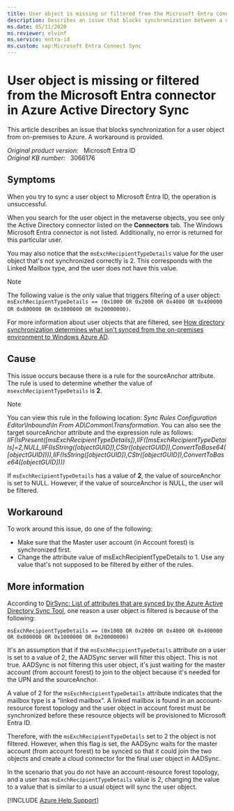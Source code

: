 ```yaml
---
title: User object is missing or filtered from the Microsoft Entra connector in Azure Active Directory Sync
description: Describes an issue that blocks synchronization between a user object and Azure. A resolution is provided.
ms.date: 05/11/2020
ms.reviewer: elvinf
ms.service: entra-id
ms.custom: sap:Microsoft Entra Connect Sync
---
```

# User object is missing or filtered from the Microsoft Entra connector in Azure Active Directory Sync

This article describes an issue that blocks synchronization for a user object from on-premises to Azure. A workaround is provided.

_Original product version:_ &nbsp; Microsoft Entra ID  
_Original KB number:_ &nbsp; 3066176

## Symptoms

When you try to sync a user object to Microsoft Entra ID, the operation is unsuccessful.

When you search for the user object in the metaverse objects, you see only the Active Directory connector listed on the **Connectors** tab. The Windows Microsoft Entra connector is not listed. Additionally, no error is returned for this particular user.

You may also notice that the `msExchRecipientTypeDetails` value for the user object that's not synchronized correctly is 2. This corresponds with the Linked Mailbox type, and the user does not have this value.

> [!NOTE]
> The following value is the only value that triggers filtering of a user object:
> `msExchRecipientTypeDetails == (0x1000 OR 0x2000 OR 0x4000 OR 0x400000 OR 0x800000 OR 0x1000000 OR 0x20000000)`.

For more information about user objects that are filtered, see
 [How directory synchronization determines what isn't synced from the on-premises environment to Windows Azure AD](https://social.technet.microsoft.com/wiki/contents/articles/19901.dirsync-list-of-attributes-that-are-synced-by-the-azure-active-directory-sync-tool.aspx#how_directory_synchronization_determines_what_isn_t_synced_from_the_on-premises_environment_to_windows_azure_ad).

## Cause

This issue occurs because there is a rule for the sourceAnchor attribute. The rule is used to determine whether the value of `msexchRecipientTypeDetails` is **2**.

> [!NOTE]
> You can view this rule in the following location: _Sync Rules Configuration Editor\Inbound\In From AD\Common\Transformation_. You can also see the target sourceAnchor attribute and the expression rule as follows:
> _IIF(IsPresent([msExchRecipientTypeDetails]),IIF([msExchRecipientTypeDetails]=2,NULL,IIF(IsString([objectGUID]),CStr([objectGUID]),ConvertToBase64([objectGUID]))),IIF(IsString([objectGUID]),CStr([objectGUID]),ConvertToBase64([objectGUID])))_

If `msExchRecipientTypeDetails` has a value of **2**, the value of sourceAnchor is set to NULL. However, if the value of sourceAnchor is NULL, the user will be filtered.

## Workaround

To work around this issue, do one of the following:

- Make sure that the Master user account (in Account forest) is synchronized first.
- Change the attribute value of msExchRecipientTypeDetails to 1. Use any value that's not supposed to be filtered by either of the rules.

## More information

According to [DirSync: List of attributes that are synced by the Azure Active Directory Sync Tool](https://social.technet.microsoft.com/wiki/contents/articles/19901.dirsync-list-of-attributes-that-are-synced-by-the-azure-active-directory-sync-tool.aspx), one reason a user object is filtered is because of the following:

```console
msExchRecipientTypeDetails == (0x1000 OR 0x2000 OR 0x4000 OR 0x400000 OR 0x800000 OR 0x1000000 OR 0x20000000)
```

It's an assumption that if the `msExchRecipientTypeDetails` attribute on a user is set to a value of 2, the AADSync server will filter  this object. This is not true. AADSync is not filtering this user object, it's just waiting for the master account  (from account forest) to join to the object because it's needed for the UPN and the sourceAnchor.

A value of 2  for the `msExchRecipientTypeDetails` attribute indicates that the mailbox type is a "linked mailbox". A linked mailbox is found in an account-resource forest topology and the user object in account forest must be synchronized before these resource objects will be provisioned to Microsoft Entra ID.

Therefore, with the `msExchRecipientTypeDetails` set to 2  the object is not filtered. However, when this flag is set, the AADSync waits for the master account (from account forest) to be synced so that it could join the two objects and create a cloud connector for the final user object in AADSync.

In the scenario that you do not have an account-resource forest topology, and a user has `msExchRecipientTypeDetails` value is 2, changing the value to a value that is similar to a usual object will sync the user object.

[!INCLUDE [Azure Help Support](../../../../includes/azure-help-support.md)]
